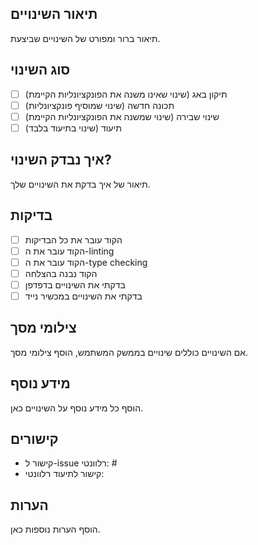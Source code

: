 ## תיאור השינויים
תיאור ברור ומפורט של השינויים שביצעת.

## סוג השינוי
- [ ] תיקון באג (שינוי שאינו משנה את הפונקציונליות הקיימת)
- [ ] תכונה חדשה (שינוי שמוסיף פונקציונליות)
- [ ] שינוי שבירה (שינוי שמשנה את הפונקציונליות הקיימת)
- [ ] תיעוד (שינוי בתיעוד בלבד)

## איך נבדק השינוי?
תיאור של איך בדקת את השינויים שלך.

## בדיקות
- [ ] הקוד עובר את כל הבדיקות
- [ ] הקוד עובר את ה-linting
- [ ] הקוד עובר את ה-type checking
- [ ] הקוד נבנה בהצלחה
- [ ] בדקתי את השינויים בדפדפן
- [ ] בדקתי את השינויים במכשיר נייד

## צילומי מסך
אם השינויים כוללים שינויים בממשק המשתמש, הוסף צילומי מסך.

## מידע נוסף
הוסף כל מידע נוסף על השינויים כאן.

## קישורים
- קישור ל-issue רלוונטי: #
- קישור לתיעוד רלוונטי: 

## הערות
הוסף הערות נוספות כאן.



